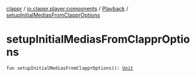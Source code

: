 [clappr](../../index.md) / [io.clappr.player.components](../index.md) / [Playback](index.md) / [setupInitialMediasFromClapprOptions](./setup-initial-medias-from-clappr-options.md)

# setupInitialMediasFromClapprOptions

`fun setupInitialMediasFromClapprOptions(): `[`Unit`](https://kotlinlang.org/api/latest/jvm/stdlib/kotlin/-unit/index.html)